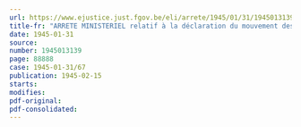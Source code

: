 ```yaml
---
url: https://www.ejustice.just.fgov.be/eli/arrete/1945/01/31/1945013139/justel
title-fr: "ARRETE MINISTERIEL relatif à la déclaration du mouvement des stocks de métaux non ferreux <abrogé par AM 03-05-1946; art. 1>"
date: 1945-01-31
source:
number: 1945013139
page: 88888
case: 1945-01-31/67
publication: 1945-02-15
starts:
modifies:
pdf-original:
pdf-consolidated:
---
```


